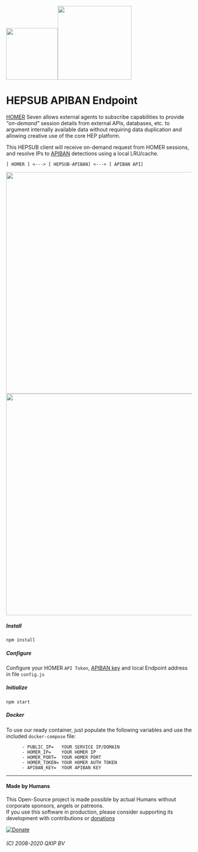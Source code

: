 <img src="https://user-images.githubusercontent.com/1423657/55069501-8348c400-5084-11e9-9931-fefe0f9874a7.png" width=140/><img src="https://i.imgur.com/TFIadtZ.png" width=200/>

# HEPSUB APIBAN Endpoint

[HOMER](https://github.com/sipcapture/homer-app) Seven allows external agents to subscribe capabilities to provide *"on-demand"* session details from external APIs, databases, etc. to argument internally available data without requiring data duplication and allowing creative use of the core HEP platform.

This HEPSUB client will receive on-demand request from HOMER sessions, and resolve IPs to [APIBAN](https://www.apiban.org/) detections using a local LRU/cache.


```
[ HOMER ] <---> [ HEPSUB-APIBAN] <---> [ APIBAN API]
```

<img src="https://user-images.githubusercontent.com/1423657/96284862-7aa93d00-0fde-11eb-8424-de123e71c1a5.gif" width=600 />

<img src="https://user-images.githubusercontent.com/1423657/96286483-ba712400-0fe0-11eb-928e-7acb8ff969ef.png" width=600 />

##### Install
```
npm install
```
##### Configure
Configure your HOMER `API Token`, [APIBAN key](https://www.apiban.org/) and local Endpoint address in file `config.js`

##### Initialize
```
npm start
```

##### Docker
To use our ready container, just populate the following variables and use the included `docker-compose` file:
```
      - PUBLIC_IP=   YOUR SERVICE IP/DOMAIN
      - HOMER_IP=    YOUR HOMER IP
      - HOMER_PORT=  YOUR HOMER PORT
      - HOMER_TOKEN= YOUR HOMER AUTH TOKEN
      - APIBAN_KEY=  YOUR APIBAN KEY
```

---------

#### Made by Humans
This Open-Source project is made possible by actual Humans without corporate sponsors, angels or patreons.<br>
If you use this software in production, please consider supporting its development with contributions or [donations](https://www.paypal.com/cgi-bin/webscr?cmd=_donations&business=donation%40sipcapture%2eorg&lc=US&item_name=SIPCAPTURE&no_note=0&currency_code=EUR&bn=PP%2dDonationsBF%3abtn_donateCC_LG%2egif%3aNonHostedGuest)

[![Donate](https://www.paypalobjects.com/en_US/i/btn/btn_donateCC_LG.gif)](https://www.paypal.com/cgi-bin/webscr?cmd=_donations&business=donation%40sipcapture%2eorg&lc=US&item_name=SIPCAPTURE&no_note=0&currency_code=EUR&bn=PP%2dDonationsBF%3abtn_donateCC_LG%2egif%3aNonHostedGuest) 

###### (C) 2008-2020 QXIP BV
